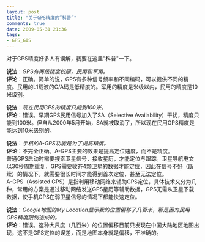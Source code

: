 ```yaml
---
layout: post
title: "关于GPS精度的“科普”"
comments: true
date: 2009-05-31 21:36
tags:
- GPS_GIS
---
```

对于GPS精度好多人有误解，我要在这里"科普"一下。  
  
**说法**：_GPS有两级精度权限，民用和军用。_  
**评论**：正确。简单的说，GPS有多种信号频率和不同编码，可以提供不同的精度。民用的L1载波的C/A码是低精度的。军用的精度是米级以内，民用的精度是10米级别。  
  
**说法**：_现在民用GPS的精度只能到100米。_  
**评论**：错误。早期GPS民用信号加入了SA（Selective Availability）干扰，精度只能到100米。但自从2000年5月开始，SA就被取消了，所以现在民用GPS精度是能达到10米级别的。  
  
**说法**：_手机的A-GPS功能是为了提高精度。_  
**评论**：不完全正确。A-GPS主要的效果是提高定位速度，而不是精度。  
普通GPS启动时需要搜索卫星信号，接收星历，才能定位与跟踪。卫星导航电文以30秒周期重复，GPS需要收齐4颗卫星的数据才能定位，因此在信号不好（断续）的情况下，就需要很长时间才能得到首次定位，甚至无法定位。  
A-GPS（Assisted GPS）是指利用移动网络来辅助GPS定位，具体技术又分为几种，常用的方案是通过移动网络发送GPS星历等辅助数据，GPS无需从卫星下载数据，使手机GPS在弱卫星信号的情况下都能快速定位。

**说法**：_Google地图的My Location显示我的位置偏移了几百米，那是因为民用GPS精度限制造成的。_  
**评论**：错误。这种大尺度（几百米）的位置偏移目前只发现在中国大陆地区地图出现，这不是GPS定位的误差，而是地图本身就是偏移，不准确的。
